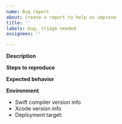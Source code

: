```yaml
---
name: Bug report
about: Create a report to help us improve
title: ''
labels: bug, triage needed
assignees: ''

---
```


<!--
This repository tracks issues related to the implementation of the Swift
compiler, standard library, runtime, and tools that provide IDE support for
Swift (e.g. code completion). If the bug relates to the implementation of a
proprietary (closed-source) Apple framework such as UIKit, SwiftUI, Combine,
etc., please report it to https://feedbackassistant.apple.com instead.
-->

**Description**
<!-- Describe clearly and concisely what the bug is. -->

**Steps to reproduce**
<!--
Explain how to reproduce the problem (in steps if seen fit) and include either
an inline test case (preferred) or a project that reproduces it. Consider
reducing the sample to the smallest amount of code possible — a smaller test
case is easier to reason about and more appealing to сontributors.
-->

**Expected behavior**
<!-- Describe what you expected to happen. -->

<!-- If deemed helpful, add screenshots that showcase the problem. -->
<!-- **Screenshots** -->

<!--
Include information about the Swift compiler version and, if applicable, the
Xcode version you are observing the problem in and the deployment target.
-->
**Environment**
- Swift compiler version info <!-- replace with the output of 'swiftc -version' -->
- Xcode version info <!-- replace with the output of 'xcodebuild -version' -->
- Deployment target: <!-- e.g. iOS 12.3 -->

<!-- Add any other context about the problem as appropriate. -->
<!-- **Additional context** -->
